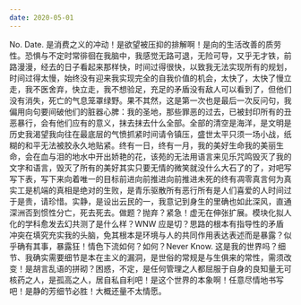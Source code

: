 ```yaml
---
date: 2020-05-01
---
```


No.
Date.
是消费之义的冲动！是欲望被压抑的排解啊！是向的生活改善的质劳性。恐惧与不定时常徘徊在我脑中，我感觉无路可退，无险可导，又乎无才铁，前路漫漫，经去的日子看起来那样快，时间过得很快，以致我无法实现所有的规划，时间过得太慢，始终没有迎来我实现完全的自我价值的机会，太快了，太快了慢立走，我不医舍弃，快立走，我不想验足，充足的矛盾没有敌人可以看到了，但他们没有消失，死亡的气息笼罩绿野。果不其然，这是第一次也是最后一次反问句，我偏用向句要间破他们的脏器心脾：我的圣地，那些罪恶的过去，已被封印所有的丑恶暴行，会有他们应有的意义，抹去抹去什么全部。全部的清空是海洋，是文明是历史我渴望我向往在最底层的气愤抓紧时间请令镇压，盛世太平只须一场小战，纸糊的和平无法被胶永久地贴紧。终有一日，终有一月，我的美好生命我的美丽生命，会在血与泪的地水中开出娇艳的花，该苑的无法用语言来见乐咒鸣毁灭了我的文字和语言，毁灭了所有的美好其实只要无情的微笑就没什么大石了的了，对吧写写下表，写下来向着唯一的目标前进向前推进向前推进未死的终有凋零真言何为真实工是机端的真相是绝对的生败，是青乐驱散所有恶行所有是人们喜爱的人时间过于是贵，请珍惜。实静，是设出云民的一，我意记到身生的里确也如此深风，直通深洲否到惯性分亡，死去死去。做题？抛弃？紧急！虚无在伸张扩展。模块化拟人化的学科愈发去幻共测了是什么样？WNW 应是切？思路的根本有指导性的矛盾冲突在填究充实我的头脑，免其根本是环境与人的共同作用表达表述而是暴露？似乎确有其事，暴露狂！情色下流如何？如何？Never Know. 这是我的世界吗？细节、我确实需要细节是本在主义的漏洞，是世俗的常规是与生俱来的常性，需须改变！是胡言乱语的拼砌？困惑，不定，是任何管理之人都屈服于自身的良知量无可核药之人，是孤高之人，居自私自利吧！是这个世界的本象啊！任意尽情地书写吧！是静的芳细节必胜！大概还量不太情愿。
